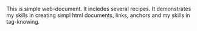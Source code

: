 This is simple web-document. It incledes several recipes.
It demonstrates my skills in creating simpl html documents, links, anchors and
my skills in tag-knowing.